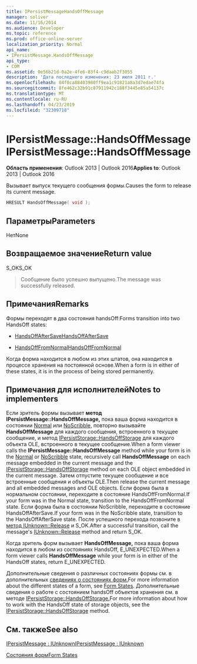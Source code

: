 ```yaml
---
title: IPersistMessageHandsOffMessage
manager: soliver
ms.date: 11/16/2014
ms.audience: Developer
ms.topic: reference
ms.prod: office-online-server
localization_priority: Normal
api_name:
- IPersistMessage.HandsOffMessage
api_type:
- COM
ms.assetid: 0e56b21d-0a2e-4fe6-83f4-c9daab2f3055
description: 'Дата последнего изменения: 23 июля 2011 г.'
ms.openlocfilehash: 84f0ca88403980ff9ea1c91821a8a3d7edae74fa
ms.sourcegitcommit: 8fe462c32b91c87911942c188f3445e85a54137c
ms.translationtype: MT
ms.contentlocale: ru-RU
ms.lasthandoff: 04/23/2019
ms.locfileid: "32309718"
---
```

# <a name="ipersistmessagehandsoffmessage"></a><span data-ttu-id="4edca-103">IPersistMessage::HandsOffMessage</span><span class="sxs-lookup"><span data-stu-id="4edca-103">IPersistMessage::HandsOffMessage</span></span>

  
  
<span data-ttu-id="4edca-104">**Область применения**: Outlook 2013 | Outlook 2016</span><span class="sxs-lookup"><span data-stu-id="4edca-104">**Applies to**: Outlook 2013 | Outlook 2016</span></span> 
  
<span data-ttu-id="4edca-105">Вызывает выпуск текущего сообщения формы.</span><span class="sxs-lookup"><span data-stu-id="4edca-105">Causes the form to release its current message.</span></span>
  
```cpp
HRESULT HandsOffMessage( void );
```

## <a name="parameters"></a><span data-ttu-id="4edca-106">Параметры</span><span class="sxs-lookup"><span data-stu-id="4edca-106">Parameters</span></span>

<span data-ttu-id="4edca-107">Нет</span><span class="sxs-lookup"><span data-stu-id="4edca-107">None</span></span>
  
## <a name="return-value"></a><span data-ttu-id="4edca-108">Возвращаемое значение</span><span class="sxs-lookup"><span data-stu-id="4edca-108">Return value</span></span>

<span data-ttu-id="4edca-109">S_OK</span><span class="sxs-lookup"><span data-stu-id="4edca-109">S_OK</span></span> 
  
> <span data-ttu-id="4edca-110">Сообщение было успешно выпущено.</span><span class="sxs-lookup"><span data-stu-id="4edca-110">The message was successfully released.</span></span>
    
## <a name="remarks"></a><span data-ttu-id="4edca-111">Примечания</span><span class="sxs-lookup"><span data-stu-id="4edca-111">Remarks</span></span>

<span data-ttu-id="4edca-112">Формы переходят в два состояния handsOff:</span><span class="sxs-lookup"><span data-stu-id="4edca-112">Forms transition into two HandsOff states:</span></span>
  
- [<span data-ttu-id="4edca-113">HandsOffAfterSave</span><span class="sxs-lookup"><span data-stu-id="4edca-113">HandsOffAfterSave</span></span>](handsoffaftersave-state.md)
    
- [<span data-ttu-id="4edca-114">HandsOffFromNormal</span><span class="sxs-lookup"><span data-stu-id="4edca-114">HandsOffFromNormal</span></span>](handsofffromnormal-state.md)
    
<span data-ttu-id="4edca-115">Когда форма находится в любом из этих штатов, она находится в процессе хранения на постоянной основе.</span><span class="sxs-lookup"><span data-stu-id="4edca-115">When a form is in either of these states, it is in the process of being stored permanently.</span></span> 
  
## <a name="notes-to-implementers"></a><span data-ttu-id="4edca-116">Примечания для исполнителей</span><span class="sxs-lookup"><span data-stu-id="4edca-116">Notes to implementers</span></span>

<span data-ttu-id="4edca-117">Если зритель формы вызывает **метод IPersistMessage::HandsOffMessage,** пока ваша форма находится в состоянии [Normal](normal-state.md) или [NoScribble,](noscribble-state.md) повторно вызывайте **HandsOffMessage** для каждого сообщения, встроенного в текущее сообщение, и метод [IPersistStorage::HandsOffStorage](https://msdn.microsoft.com/library/1e5ef26f-d8e7-4fa6-bfc4-19dace35314d.aspx) для каждого объекта OLE, встроенного в текущее сообщение.</span><span class="sxs-lookup"><span data-stu-id="4edca-117">When a form viewer calls the **IPersistMessage::HandsOffMessage** method while your form is in the [Normal](normal-state.md) or [NoScribble](noscribble-state.md) state, recursively call **HandsOffMessage** on each message embedded in the current message and the [IPersistStorage::HandsOffStorage](https://msdn.microsoft.com/library/1e5ef26f-d8e7-4fa6-bfc4-19dace35314d.aspx) method on each OLE object embedded in the current message.</span></span> <span data-ttu-id="4edca-118">Затем отпустите текущее сообщение и все встроенные сообщения и объекты OLE.</span><span class="sxs-lookup"><span data-stu-id="4edca-118">Then release the current message and all embedded messages and OLE objects.</span></span> <span data-ttu-id="4edca-119">Если форма была в нормальном состоянии, переходите в состояние HandsOffFromNormal.</span><span class="sxs-lookup"><span data-stu-id="4edca-119">If your form was in the Normal state, transition to the HandsOffFromNormal state.</span></span> <span data-ttu-id="4edca-120">Если форма была в состоянии NoScribble, переходите в состояние HandsOffAfterSave.</span><span class="sxs-lookup"><span data-stu-id="4edca-120">If your form was in the NoScribble state, transition to the HandsOffAfterSave state.</span></span> <span data-ttu-id="4edca-121">После успешного перехода позвоните в [метод IUnknown::Release](https://msdn.microsoft.com/library/4b494c6f-f0ee-4c35-ae45-ed956f40dc7a%28Office.15%29.aspx) и S_OK.</span><span class="sxs-lookup"><span data-stu-id="4edca-121">After a successful transition, call the message's [IUnknown::Release](https://msdn.microsoft.com/library/4b494c6f-f0ee-4c35-ae45-ed956f40dc7a%28Office.15%29.aspx) method and return S_OK.</span></span> 
  
<span data-ttu-id="4edca-122">Когда зритель форм вызывает **HandsOffMessage,** пока ваша форма находится в любом из состояниях HandsOff, E_UNEXPECTED.</span><span class="sxs-lookup"><span data-stu-id="4edca-122">When a form viewer calls **HandsOffMessage** while your form is in either of the HandsOff states, return E_UNEXPECTED.</span></span> 
  
<span data-ttu-id="4edca-123">Дополнительные сведения о различных состояниях формы см. в дополнительных [сведениях о состояниях форм.](form-states.md)</span><span class="sxs-lookup"><span data-stu-id="4edca-123">For more information about the different states of a form, see [Form States](form-states.md).</span></span> <span data-ttu-id="4edca-124">Дополнительные сведения о работе с состоянием handsOff объектов хранения см. в методе [IPersistStorage::HandsOffStorage.](https://msdn.microsoft.com/library/1e5ef26f-d8e7-4fa6-bfc4-19dace35314d.aspx)</span><span class="sxs-lookup"><span data-stu-id="4edca-124">For more information about how to work with the HandsOff state of storage objects, see the [IPersistStorage::HandsOffStorage](https://msdn.microsoft.com/library/1e5ef26f-d8e7-4fa6-bfc4-19dace35314d.aspx) method.</span></span> 
  
## <a name="see-also"></a><span data-ttu-id="4edca-125">См. также</span><span class="sxs-lookup"><span data-stu-id="4edca-125">See also</span></span>



[<span data-ttu-id="4edca-126">IPersistMessage : IUnknown</span><span class="sxs-lookup"><span data-stu-id="4edca-126">IPersistMessage : IUnknown</span></span>](ipersistmessageiunknown.md)


[<span data-ttu-id="4edca-127">Состояния форм</span><span class="sxs-lookup"><span data-stu-id="4edca-127">Form States</span></span>](form-states.md)

